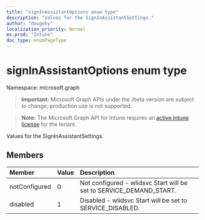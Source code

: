 ```yaml
---
title: "signInAssistantOptions enum type"
description: "Values for the SignInAssistantSettings."
author: "dougeby"
localization_priority: Normal
ms.prod: "Intune"
doc_type: enumPageType
---
```


# signInAssistantOptions enum type

Namespace: microsoft.graph

> **Important:** Microsoft Graph APIs under the /beta version are subject to change; production use is not supported.

> **Note:** The Microsoft Graph API for Intune requires an [active Intune license](https://go.microsoft.com/fwlink/?linkid=839381) for the tenant.

Values for the SignInAssistantSettings.

## Members
|Member|Value|Description|
|:---|:---|:---|
|notConfigured|0|Not configured - wlidsvc Start will be set to SERVICE_DEMAND_START.|
|disabled|1|Disabled - wlidsvc Start will be set to SERVICE_DISABLED.|




